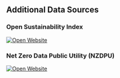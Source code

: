 ## Additional Data Sources

### Open Sustainability Index

[![Open Website](https://img.shields.io/badge/Open%20Website-blue)](https://www.opensustainabilityindex.org/)

### Net Zero Data Public Utility (NZDPU)

[![Open Website](https://img.shields.io/badge/Open%20Website-blue)](https://www.nzdpu.org/)